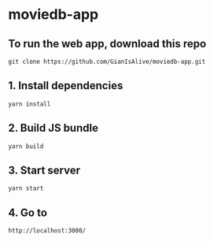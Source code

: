 # moviedb-app

## To run the web app, download this repo
```
git clone https://github.com/GianIsAlive/moviedb-app.git
```
## 1. Install dependencies
```
yarn install
```
## 2. Build JS bundle
```
yarn build
```
## 3. Start server
```
yarn start
```
## 4. Go to
```
http://localhost:3000/
```
